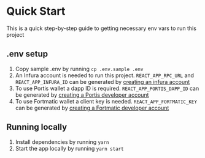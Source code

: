 # Quick Start
This is a quick step-by-step guide to getting necessary env vars to run this project

## .env setup
1. Copy sample .env by running `cp .env.sample .env`
2. An Infura account is needed to run this project. `REACT_APP_RPC_URL` and `REACT_APP_INFURA_ID` can be generated by [creating an infura account](https://infura.io/register)
3. To use Portis wallet a dapp ID is required. `REACT_APP_PORTIS_DAPP_ID` can be generated by [creating a Portis developer account](https://dashboard.portis.io/register)
4. To use Fortmatic wallet a client key is needed. `REACT_APP_FORTMATIC_KEY` can be generated by [creating a Fortmatic developer account](https://dashboard.fortmatic.com/login)


## Running locally 
1. Install dependencies by running `yarn`
2. Start the app locally by running `yarn start`
